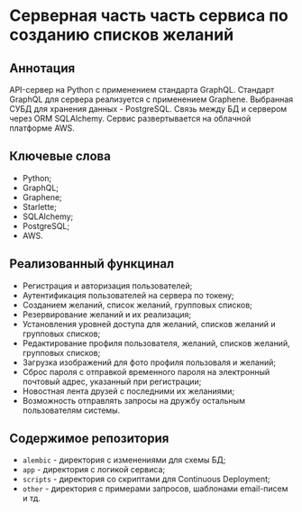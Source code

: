 # Серверная часть часть сервиса по созданию списков желаний

## Аннотация
API-сервер на Python с применением стандарта GraphQL.
Стандарт GraphQL для сервера реализуется с применением Graphene. 
Выбранная СУБД для хранения данных - PostgreSQL.
Связь между БД и сервером через ORM SQLAlchemy.
Сервис развертывается на облачной платформе AWS.

## Ключевые слова
* Python;
* GraphQL;
* Graphene;
* Starlette;
* SQLAlchemy;
* PostgreSQL;
* AWS.

## Реализованный функцинал
* Регистрация и авторизация пользователей;
* Аутентификация пользователей на сервера по токену;
* Созданием желаний, список желаний, групповых списков;
* Резервирование желаний и их реализация;
* Установления уровней доступа для желаний, списков желаний и групповых списков;  
* Редактирование профиля пользователя, желаний, списков желаний, групповых списков;
* Загрузка изображений для фото профиля пользоваля и желаний;
* Сброс пароля с отправкой временного пароля на электронный почтовый адрес, указанный при регистрации;
* Новостная лента друзей с последними их желаниями;
* Возможность отправлять запросы на дружбу остальным пользователям системы.



## Содержимое репозитория
* `alembic` - директория с изменениями для схемы БД;
* `app` - директория с логикой сервиса;
* `scripts` - директория со скриптами для Continuous Deployment;
* `other` - директория с примерами запросов, шаблонами email-писем и тд.
